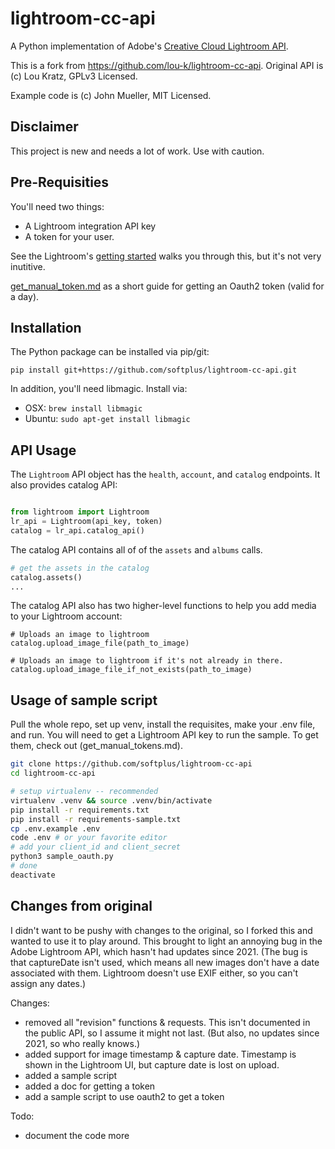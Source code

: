 # lightroom-cc-api
A Python implementation of Adobe's [Creative Cloud Lightroom API](https://www.adobe.io/apis/creativecloud/lightroom/apidocs.html).

This is a fork from https://github.com/lou-k/lightroom-cc-api.
Original API is (c) Lou Kratz, GPLv3 Licensed.

Example code is (c) John Mueller, MIT Licensed.

## Disclaimer
This project is new and needs a lot of work. Use with caution.

## Pre-Requisities
You'll need two things:

* A Lightroom integration API key
* A token for your user.

See the Lightroom's [getting started](https://www.adobe.io/apis/creativecloud/lightroom/docs.html#!quickstart/integration.md) walks you through this, but it's not very inutitive.

[get_manual_token.md](get_manual_token.md) as a short guide for getting an Oauth2 token (valid for a day).

## Installation

The Python package can be installed via pip/git:
```
pip install git+https://github.com/softplus/lightroom-cc-api.git
```

In addition, you'll need libmagic. Install via:
* OSX: `brew install libmagic`
* Ubuntu: `sudo apt-get install libmagic`

## API Usage

The `Lightroom` API object has the `health`, `account`, and `catalog` endpoints.
It also provides catalog API:
```python

from lightroom import Lightroom
lr_api = Lightroom(api_key, token)
catalog = lr_api.catalog_api()
```

The catalog API contains all of of the `assets` and `albums` calls.

```python
# get the assets in the catalog
catalog.assets()
...
```

The catalog API also has two higher-level functions to help you add media to your Lightroom account:
```
# Uploads an image to lightroom
catalog.upload_image_file(path_to_image)

# Uploads an image to lightroom if it's not already in there.
catalog.upload_image_file_if_not_exists(path_to_image)
```

## Usage of sample script

Pull the whole repo, set up venv, install the requisites,
make your .env file, and run.
You will need to get a Lightroom API key to run the sample.
To get them, check out (get_manual_tokens.md).

```bash
git clone https://github.com/softplus/lightroom-cc-api
cd lightroom-cc-api

# setup virtualenv -- recommended
virtualenv .venv && source .venv/bin/activate
pip install -r requirements.txt
pip install -r requirements-sample.txt
cp .env.example .env
code .env # or your favorite editor
# add your client_id and client_secret
python3 sample_oauth.py
# done
deactivate
```

## Changes from original

I didn't want to be pushy with changes to the original, so I forked this
and wanted to use it to play around. This brought to light an annoying
bug in the Adobe Lightroom API, which hasn't had updates since 2021.
(The bug is that captureDate isn't used, which means all new images don't
have a date associated with them. Lightroom doesn't use EXIF either, so
you can't assign any dates.)

Changes:

* removed all "revision" functions & requests. This isn't documented in the
public API, so I assume it might not last. (But also, no updates since 2021,
so who really knows.)
* added support for image timestamp & capture date. Timestamp is shown in the
Lightroom UI, but capture date is lost on upload.
* added a sample script
* added a doc for getting a token
* add a sample script to use oauth2 to get a token

Todo:

* document the code more
